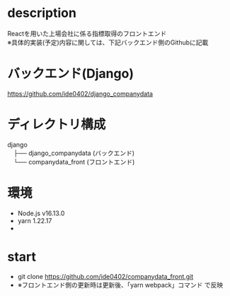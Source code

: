 
# description
Reactを用いた上場会社に係る指標取得のフロントエンド  
※具体的実装(予定)内容に関しては、下記バックエンド側のGithubに記載


# バックエンド(Django)
https://github.com/ide0402/django_companydata

# ディレクトリ構成

django  
　├── django_companydata (バックエンド)  
　└── companydata_front (フロントエンド)

# 環境
- Node.js  v16.13.0
- yarn  1.22.17
- 

# start
- git clone https://github.com/ide0402/companydata_front.git
- ※フロントエンド側の更新時は更新後、「yarn webpack」コマンド で反映
